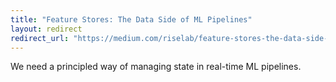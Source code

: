 ```yaml
---
title: "Feature Stores: The Data Side of ML Pipelines"
layout: redirect
redirect_url: "https://medium.com/riselab/feature-stores-the-data-side-of-ml-pipelines-7083d69bff1c"
---
```


We need a principled way of managing state in real-time ML pipelines.
